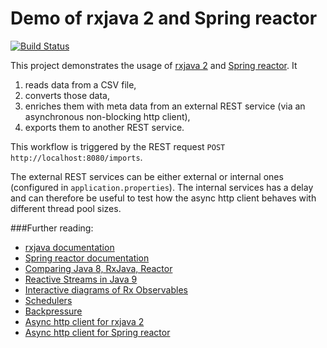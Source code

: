 # Demo of rxjava 2 and Spring reactor

[![Build Status](https://travis-ci.org/vsdev1/reactive-demo.svg?branch=master)](https://travis-ci.org/vsdev1/reactive-demo) 

This project demonstrates the usage of [rxjava 2](https://github.com/ReactiveX/RxJava) and [Spring reactor](https://projectreactor.io/). It 
1. reads data from a CSV file, 
2. converts those data,
3. enriches them with meta data from an external REST service (via an asynchronous non-blocking http client),
4. exports them to another REST service.

This workflow is triggered by the REST request `POST http://localhost:8080/imports`.

The external REST services can be either external or internal ones (configured in `application.properties`). The internal services has a delay and can therefore be useful to test how the async http client behaves with different thread pool sizes. 

###Further reading:
* [rxjava documentation](https://github.com/ReactiveX/RxJava/wiki)
* [Spring reactor documentation](http://projectreactor.io/docs/core/release/reference/)
* [Comparing Java 8, RxJava, Reactor](http://alexsderkach.io/comparing-java-8-rxjava-reactor/)
* [Reactive Streams in Java 9](https://dzone.com/articles/reactive-streams-in-java-9)
* [Interactive diagrams of Rx Observables](http://rxmarbles.com/)
* [Schedulers](http://www.baeldung.com/rxjava-schedulers)
* [Backpressure](http://www.baeldung.com/rxjava-backpressure)
* [Async http client for rxjava 2](https://github.com/AsyncHttpClient/async-http-client/tree/master/extras/rxjava2)
* [Async http client for Spring reactor](https://docs.spring.io/spring/docs/current/spring-framework-reference/web-reactive.html#webflux-client)
